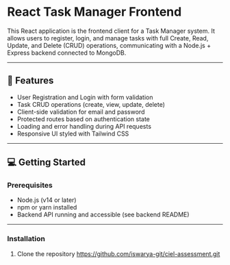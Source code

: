 # React Task Manager Frontend

This React application is the frontend client for a Task Manager system. It allows users to register, login, and manage tasks with full Create, Read, Update, and Delete (CRUD) operations, communicating with a Node.js + Express backend connected to MongoDB.

---

## 🚀 Features

- User Registration and Login with form validation
- Task CRUD operations (create, view, update, delete)
- Client-side validation for email and password
- Protected routes based on authentication state
- Loading and error handling during API requests
- Responsive UI styled with Tailwind CSS

---

## 💻 Getting Started

### Prerequisites

- Node.js (v14 or later)
- npm or yarn installed
- Backend API running and accessible (see backend README)

---

### Installation

1. Clone the repository
https://github.com/iswarya-git/ciel-assessment.git
